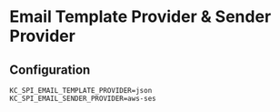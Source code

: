 # Email Template Provider & Sender Provider

## Configuration

```
KC_SPI_EMAIL_TEMPLATE_PROVIDER=json
KC_SPI_EMAIL_SENDER_PROVIDER=aws-ses
```
